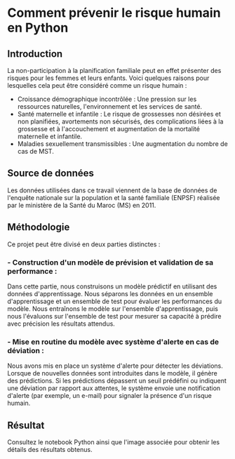 # Comment prévenir le risque humain en Python

## Introduction

La non-participation à la planification familiale peut en effet présenter des risques pour les femmes et leurs enfants. 
Voici quelques raisons pour lesquelles cela peut être considéré comme un risque humain :

- Croissance démographique incontrôlée : Une pression sur les ressources naturelles, l'environnement et les services de santé.
- Santé maternelle et infantile : Le risque de grossesses non désirées et non planifiées, avortements non sécurisés, des complications liées à la grossesse et à l'accouchement et augmentation de la mortalité maternelle et infantile.
- Maladies sexuellement transmissibles : Une augmentation du nombre de cas de MST.

## Source de données

Les données utilisées dans ce travail viennent de la base de données de l'enquête nationale sur la population et la santé familiale (ENPSF) réalisée par le ministère de la Santé du Maroc (MS) en 2011.

## Méthodologie 

Ce projet peut être divisé en deux parties distinctes : 

### - Construction d'un modèle de prévision et validation de sa performance : 
Dans cette partie, nous construisons un modèle prédictif en utilisant des données d'apprentissage. Nous séparons les données en un ensemble d'apprentissage et un ensemble de test pour évaluer les performances du modèle. Nous  entraînons le modèle sur l'ensemble d'apprentissage, puis nous l'évaluons sur l'ensemble de test pour mesurer sa capacité à prédire avec précision les résultats attendus.

### - Mise en routine du modèle avec système d'alerte en cas de déviation :
Nous avons mis en place un système d'alerte pour détecter les déviations. Lorsque de nouvelles données sont introduites dans le modèle, il génère des prédictions. Si les prédictions dépassent un seuil prédéfini ou indiquent une déviation par rapport aux attentes, le système envoie une notification d'alerte (par exemple, un e-mail) pour signaler la présence d'un risque humain.

## Résultat
Consultez le notebook Python ainsi que l'image associée pour obtenir les détails des résultats obtenus.
